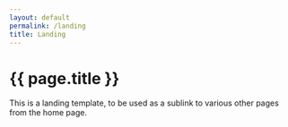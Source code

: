 ```yaml
---
layout: default
permalink: /landing
title: Landing
---
```


<h1>{{ page.title }}</h1>

This is a landing template, to be used as a sublink to various other pages from the home page.
